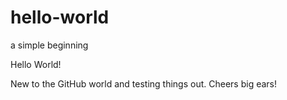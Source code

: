 # hello-world
a simple beginning

Hello World!

New to the GitHub world and testing things out. Cheers big ears!
